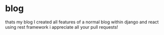 # blog
thats my blog
I created all features of a normal blog within django and react using rest framework
i appreciate all your pull requests!
